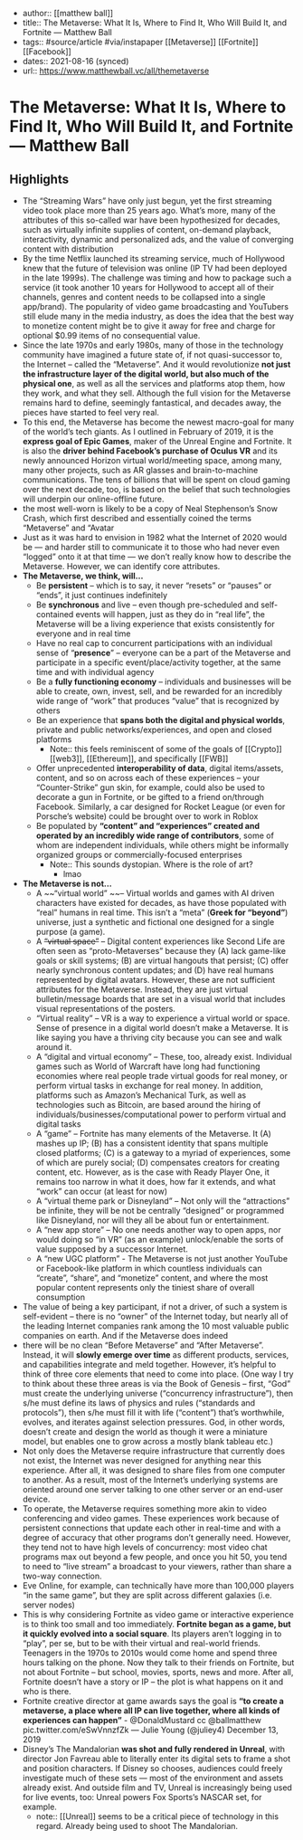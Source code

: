 ---
---
- author:: [[matthew ball]]
- title:: The Metaverse: What It Is, Where to Find It, Who Will Build It, and Fortnite — Matthew Ball
- tags:: #source/article #via/instapaper [[Metaverse]] [[Fortnite]] [[Facebook]]
- dates:: 2021-08-16 (synced)
- url:: https://www.matthewball.vc/all/themetaverse

# The Metaverse: What It Is, Where to Find It, Who Will Build It, and Fortnite — Matthew Ball

## Highlights
- The “Streaming Wars” have only just begun, yet the first streaming video took place more than 25 years ago. What’s more, many of the attributes of this so-called war have been hypothesized for decades, such as virtually infinite supplies of content, on-demand playback, interactivity, dynamic and personalized ads, and the value of converging content with distribution
- By the time Netflix launched its streaming service, much of Hollywood knew that the future of television was online (IP TV had been deployed in the late 1999s). The challenge was timing and how to package such a service (it took another 10 years for Hollywood to accept all of their channels, genres and content needs to be collapsed into a single app/brand). The popularity of video game broadcasting and YouTubers still elude many in the media industry, as does the idea that the best way to monetize content might be to give it away for free and charge for optional $0.99 items of no consequential value.
- Since the late 1970s and early 1980s, many of those in the technology community have imagined a future state of, if not quasi-successor to, the Internet – called the “Metaverse”. And it would revolutionize **not just the infrastructure layer of the digital world, but also much of the physical one**, as well as all the services and platforms atop them, how they work, and what they sell. Although the full vision for the Metaverse remains hard to define, seemingly fantastical, and decades away, the pieces have started to feel very real.
- To this end, the Metaverse has become the newest macro-goal for many of the world’s tech giants. As I outlined in February of 2019, it is the **express goal of Epic Games**, maker of the Unreal Engine and Fortnite. It is also the **driver behind Facebook’s purchase of Oculus VR** and its newly announced Horizon virtual world/meeting space, among many, many other projects, such as AR glasses and brain-to-machine communications. The tens of billions that will be spent on cloud gaming over the next decade, too, is based on the belief that such technologies will underpin our online-offline future.
- the most well-worn is likely to be a copy of Neal Stephenson’s Snow Crash, which first described and essentially coined the terms “Metaverse” and “Avatar
- Just as it was hard to envision in 1982 what the Internet of 2020 would be — and harder still to communicate it to those who had never even “logged” onto it at that time — we don’t really know how to describe the Metaverse. However, we can identify core attributes.
- **The Metaverse, we think, will...**
	- Be **persistent** – which is to say, it never “resets” or “pauses” or “ends”, it just continues indefinitely
	- Be **synchronous** and live – even though pre-scheduled and self-contained events will happen, just as they do in “real life”, the Metaverse will be a living experience that exists consistently for everyone and in real time
	- Have no real cap to concurrent participations with an individual sense of “**presence**” – everyone can be a part of the Metaverse and participate in a specific event/place/activity together, at the same time and with individual agency
	- Be a **fully functioning economy** – individuals and businesses will be able to create, own, invest, sell, and be rewarded for an incredibly wide range of “work” that produces “value” that is recognized by others
	- Be an experience that **spans both the digital and physical worlds**, private and public networks/experiences, and open and closed platforms
		- Note:: this feels reminiscent of some of the goals of [[Crypto]] [[web3]], [[Ethereum]], and specifically [[FWB]]
	- Offer unprecedented **interoperability of data**, digital items/assets, content, and so on across each of these experiences – your “Counter-Strike” gun skin, for example, could also be used to decorate a gun in Fortnite, or be gifted to a friend on/through Facebook. Similarly, a car designed for Rocket League (or even for Porsche’s website) could be brought over to work in Roblox
	- Be populated by **“content” and “experiences” created and operated by an incredibly wide range of contributors**, some of whom are independent individuals, while others might be informally organized groups or commercially-focused enterprises
	    - Note:: This sounds dystopian. Where is the role of art?
	        - lmao
- **The Metaverse is not…**
	- A ~~“virtual world” ~~– Virtual worlds and games with AI driven characters have existed for decades, as have those populated with “real” humans in real time. This isn’t a “meta” (**Greek for “beyond”**) universe, just a synthetic and fictional one designed for a single purpose (a game).
	- A ~~“virtual space”~~ – Digital content experiences like Second Life are often seen as “proto-Metaverses” because they (A) lack game-like goals or skill systems; (B) are virtual hangouts that persist; (C) offer nearly synchronous content updates; and (D) have real humans represented by digital avatars. However, these are not sufficient attributes for the Metaverse. Instead, they are just virtual bulletin/message boards that are set in a visual world that includes visual representations of the posters.
	- “Virtual reality” – VR is a way to experience a virtual world or space. Sense of presence in a digital world doesn’t make a Metaverse. It is like saying you have a thriving city because you can see and walk around it.
	- A “digital and virtual economy” – These, too, already exist. Individual games such as World of Warcraft have long had functioning economies where real people trade virtual goods for real money, or perform virtual tasks in exchange for real money. In addition, platforms such as Amazon’s Mechanical Turk, as well as technologies such as Bitcoin, are based around the hiring of individuals/businesses/computational power to perform virtual and digital tasks
	- A “game” – Fortnite has many elements of the Metaverse. It (A) mashes up IP; (B) has a consistent identity that spans multiple closed platforms; (C) is a gateway to a myriad of experiences, some of which are purely social; (D) compensates creators for creating content, etc. However, as is the case with Ready Player One, it remains too narrow in what it does, how far it extends, and what “work” can occur (at least for now)
	- A “virtual theme park or Disneyland” – Not only will the “attractions” be infinite, they will be not be centrally “designed” or programmed like Disneyland, nor will they all be about fun or entertainment.
	- A “new app store” – No one needs another way to open apps, nor would doing so “in VR” (as an example) unlock/enable the sorts of value supposed by a successor Internet.
	- A “new UGC platform” - The Metaverse is not just another YouTube or Facebook-like platform in which countless individuals can “create”, “share”, and “monetize” content, and where the most popular content represents only the tiniest share of overall consumption
- The value of being a key participant, if not a driver, of such a system is self-evident – there is no “owner” of the Internet today, but nearly all of the leading Internet companies rank among the 10 most valuable public companies on earth. And if the Metaverse does indeed
- there will be no clean “Before Metaverse” and “After Metaverse”. Instead, it will **slowly emerge over time** as different products, services, and capabilities integrate and meld together. However, it’s helpful to think of three core elements that need to come into place.
  (One way I try to think about these three areas is via the Book of Genesis – first, “God” must create the underlying universe (“concurrency infrastructure”), then s/he must define its laws of physics and rules (“standards and protocols”), then s/he must fill it with life (“content”) that’s worthwhile, evolves, and iterates against selection pressures. God, in other words, doesn’t create and design the world as though it were a miniature model, but enables one to grow across a mostly blank tableau etc.)
- Not only does the Metaverse require infrastructure that currently does not exist, the Internet was never designed for anything near this experience. After all, it was designed to share files from one computer to another. As a result, most of the Internet’s underlying systems are oriented around one server talking to one other server or an end-user device.
- To operate, the Metaverse requires something more akin to video conferencing and video games. These experiences work because of persistent connections that update each other in real-time and with a degree of accuracy that other programs don’t generally need. However, they tend not to have high levels of concurrency: most video chat programs max out beyond a few people, and once you hit 50, you tend to need to “live stream” a broadcast to your viewers, rather than share a two-way connection.
- Eve Online, for example, can technically have more than 100,000 players “in the same game”, but they are split across different galaxies (i.e. server nodes)
- This is why considering Fortnite as video game or interactive experience is to think too small and too immediately. **Fortnite began as a game, but it quickly evolved into a social square**. Its players aren’t logging in to “play”, per se, but to be with their virtual and real-world friends. Teenagers in the 1970s to 2010s would come home and spend three hours talking on the phone. Now they talk to their friends on Fortnite, but not about Fortnite – but school, movies, sports, news and more. After all, Fortnite doesn’t have a story or IP – the plot is what happens on it and who is there.
- Fortnite creative director at game awards says the goal is **“to create a metaverse, a place where all IP can live together, where all kinds of experiences can happen”** - @DonaldMustard cc @ballmatthew pic.twitter.com/eSwVnnzfZk
  — Julie Young (@juliey4) December 13, 2019
- Disney’s The Mandalorian **was shot and fully rendered in Unreal**, with director Jon Favreau able to literally enter its digital sets to frame a shot and position characters. If Disney so chooses, audiences could freely investigate much of these sets — most of the environment and assets already exist. And outside film and TV, Unreal is increasingly being used for live events, too: Unreal powers Fox Sports’s NASCAR set, for example.
	- note:: [[Unreal]] seems to be a critical piece of technology in this regard. Already being used to shoot The Mandalorian.